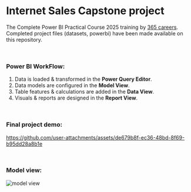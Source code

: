 # **Internet Sales Capstone project**
The Complete Power BI Practical Course 2025 training by [365 careers](https://365datascience.com/). <br>
Completed project files (datasets, powerbi) have been made available on this repository.


<br>


### **</b>Power BI WorkFlow:</b>**
1. Data is loaded & transformed in the **<b>Power Query Editor</b>**.
2. Data models are configured in the **<b>Model View</b>**.
3. Table features & calculations are added in the **<b>Data View</b>**.
4. Visuals & reports are designed in the **<b>Report View</b>**.


<br>


### **Final project demo:** <br>




https://github.com/user-attachments/assets/de679b8f-ec36-48bd-8f69-b95dd28a8b1e




<br>

### **Model view:** <br>



![model view](https://github.com/user-attachments/assets/ac7b98a9-9c78-4972-8015-4ffe1d0ce60d)



